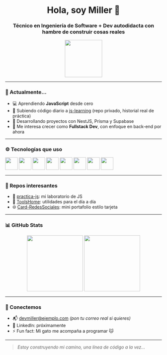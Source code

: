 <h1 align="center">Hola, soy Miller 👋</h1>
<h3 align="center">Técnico en Ingeniería de Software + Dev autodidacta con hambre de construir cosas reales</h3>

<p align="center">
  <img src="https://media.giphy.com/media/v1.Y2lkPTc5MGI3NjExYjg0NjFqeGRtY3Z0ZG01YmFiaWNhaWhuYjNoZXg3cDNjMHZ6ZWk2OCZlcD12MV9naWZzX3NlYXJjaCZjdD1n/Gf3fU0qPtI6uk/giphy.gif" width="120"/>
</p>

---

### 🧠 Actualmente...

- 💻 Aprendiendo **JavaScript** desde cero
- 🧪 Subiendo código diario a [js-learning](https://github.com/Devmiller/js-learning) (repo privado, historial real de práctica)
- 🧱 Desarrollando proyectos con NestJS, Prisma y Supabase
- 🌱 Me interesa crecer como **Fullstack Dev**, con enfoque en back-end por ahora

---

### ⚙️ Tecnologías que uso

<div align="left">
  <img src="https://cdn.jsdelivr.net/gh/devicons/devicon/icons/javascript/javascript-original.svg" width="40" />
  <img src="https://cdn.jsdelivr.net/gh/devicons/devicon/icons/typescript/typescript-original.svg" width="40" />
  <img src="https://cdn.jsdelivr.net/gh/devicons/devicon/icons/nodejs/nodejs-original.svg" width="40" />
  <img src="https://cdn.jsdelivr.net/gh/devicons/devicon/icons/nestjs/nestjs-plain.svg" width="40" />
  <img src="https://cdn.jsdelivr.net/gh/devicons/devicon/icons/postgresql/postgresql-original.svg" width="40" />
  <img src="https://cdn.jsdelivr.net/gh/devicons/devicon/icons/html5/html5-original.svg" width="40" />
  <img src="https://cdn.jsdelivr.net/gh/devicons/devicon/icons/css3/css3-original.svg" width="40" />
  <img src="https://cdn.jsdelivr.net/gh/devicons/devicon/icons/git/git-original.svg" width="40" />
</div>

---

### 📌 Repos interesantes

- 🧪 [practica-js](https://github.com/Devmiller/practica-js): mi laboratorio de JS
- 💼 [ToolsHome](https://github.com/Devmiller/ToolsHome): utilidades para el día a día
- 🌐 [Card-RedesSociales](https://github.com/Devmiller/Card-RedesSociales): mini portafolio estilo tarjeta

---

### 📊 GitHub Stats

<div align="center">
  <img src="https://github-readme-stats.vercel.app/api?username=Devmiller&show_icons=true&theme=tokyonight" height="180"/>
  <img src="https://github-readme-stats.vercel.app/api/top-langs/?username=Devmiller&layout=compact&theme=tokyonight" height="180"/>
</div>

---

### 🤝 Conectemos

- 📬 devmiller@ejemplo.com *(pon tu correo real si quieres)*
- 💼 LinkedIn: próximamente
- ⚡ Fun fact: Mi gato me acompaña a programar 🐱

---

> *Estoy construyendo mi camino, una línea de código a la vez...*
